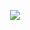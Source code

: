 <p align="center">
  <img align="center" src="https://github-readme-stats.vercel.app/api/top-langs/?username=benelan&layout=compact&theme=dark" />
</p>
